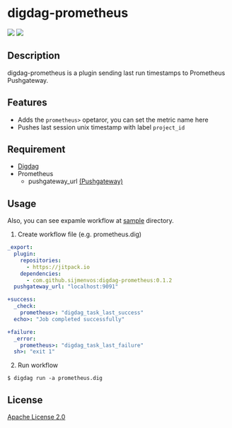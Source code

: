 # digdag-prometheus
[![](https://jitpack.io/v/sijmenvos/digdag-prometheus.svg?style=flat-square)](https://jitpack.io/#sijmenvos/digdag-prometheus)
[![](https://jitpack.io/v/sijmenvos/digdag-prometheus/month.svg?style=flat-square)](https://jitpack.io/#sijmenvos/digdag-prometheus)

## Description
digdag-prometheus is a plugin sending last run timestamps to Prometheus Pushgateway.

## Features

- Adds the `prometheus>` opetaror, you can set the metric name here
- Pushes last session unix timestamp with label `project_id`

## Requirement

- [Digdag](https://www.digdag.io/)
- Prometheus
  - pushgateway_url [(Pushgateway)](https://github.com/prometheus/pushgateway)

## Usage
Also, you can see expamle workflow at [sample](https://github.com/sijmenvos/digdag-prometheus/tree/master/sample) directory.

1. Create workflow file (e.g. prometheus.dig)

  ```yaml
  _export:
    plugin:
      repositories:
        - https://jitpack.io
      dependencies:
        - com.github.sijmenvos:digdag-prometheus:0.1.2
    pushgateway_url: "localhost:9091"

  +success:
    _check:
      prometheus>: "digdag_task_last_success"
    echo>: "Job completed successfully"

  +failure:
    _error:
      prometheus>: "digdag_task_last_failure"
    sh>: "exit 1"

  ```

2. Run workflow
  ```console
  $ digdag run -a prometheus.dig
  ```

## License

[Apache License 2.0](LICENSE)
